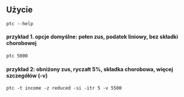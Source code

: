 ## Użycie

```shell
ptc --help
```

#### przykład 1. opcje domyślne: pełen zus, podatek liniowy, bez składki chorobowej
```shell
ptc 5000 
```

#### przykład 2: obniżony zus, ryczałt 5%, składka chorobowa, więcej szczegółów (-v)
```shell
ptc -t income -z reduced -si -itr 5 -v 5500 
```







 

